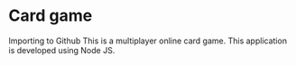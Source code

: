 # Card game
Importing to Github
This is a multiplayer online card game. This application is developed using Node JS.
